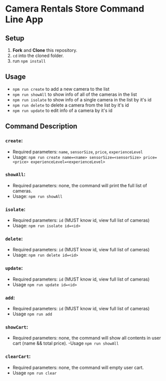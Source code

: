 # Camera Rentals Store Command Line App

## Setup
1. **Fork** and **Clone** this repository.
2. `cd` into the cloned folder.
3. run `npm install`

## Usage
- `npm run create` to add a new camera to the list
- `npm run showAll` to show info of all of the cameras in the list
- `npm run isolate` to show info of a single camera in the list by it's id
- `npm run delete` to delete a camera from the list by it's id
- `npm run update` to edit info of a camera by it's id

## Command Description

### `create`:
- Required parameters: `name`, `sensorSize`, `price`, `experienceLevel`
- Usage: `npm run create name=<name> sensorSize=<sensorSize> price=<price> experienceLevel=<experienceLevel>`

### `showAll`:
- Required parameters: none, the command will print the full list of cameras.
- Usage: `npm run showAll`

### `isolate`:
- Required parameters: `id` (MUST know id, view full list of cameras)
- Usage: `npm run isolate id=<id>`

### `delete`:
- Required parameters: `id` (MUST know id, view full list of cameras)
- Usage: `npm run delete id=<id>`

### `update`:
- Required parameters: `id` (MUST know id, view full list of cameras)
- Usage `npm run update id=<id>`

### `add`:
- Required parameters: `id` (MUST know id, view full list of cameras)
- Usage `npm run add`

### `showCart`:
- Required parameters: none, the command will show all contents in user cart (name && total price).
-Usage `npm run showAll`

### `clearCart`:
- Required parameters: none, the command will empty user cart.
- Usage `npm run clear`
